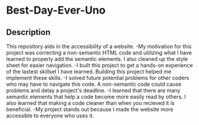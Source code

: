 # Best-Day-Ever-Uno

## Description 
This repository aids in the accessibility of a website.
-My motivation for this project was correcting a non-semantic HTML code and utilizing what I have learned to properly add the semantic elements. I also cleaned up the style sheet for easier navigation.
-I built this project to get a hands-on experience of the lastest skillset I have learned. Building this project helped me implement these skills.
-I solved future potential problems for other coders who  may have to navigate this code. A non-semantic code could cause problems and delay a project's deadline.
-I learned that there are many semantic elements that help a code become more easily read by others. I also learned that making a code cleaner than when you recieved it is beneficial.
-My project stands out because I made the website more accessible to everyone who uses it. 

